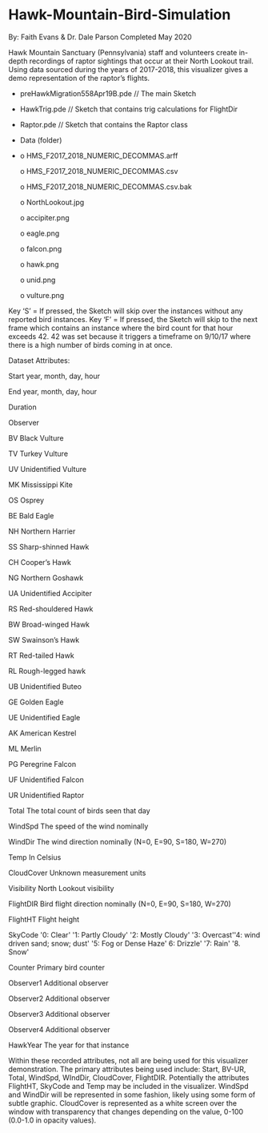 # Hawk-Mountain-Bird-Simulation

By: Faith Evans & Dr. Dale Parson
Completed May 2020

Hawk Mountain Sanctuary (Pennsylvania) staff and volunteers create in-depth recordings of raptor sightings that occur at their North Lookout trail. Using data sourced during the years of 2017-2018, this visualizer gives a demo representation of the raptor’s flights.


-	preHawkMigration558Apr19B.pde  	// The main Sketch
-	HawkTrig.pde				// Sketch that contains trig calculations for FlightDir
-	Raptor.pde				// Sketch that contains the Raptor class 
-	Data (folder) 
-	
    o	HMS_F2017_2018_NUMERIC_DECOMMAS.arff
    
    o	HMS_F2017_2018_NUMERIC_DECOMMAS.csv
    
    o	HMS_F2017_2018_NUMERIC_DECOMMAS.csv.bak
    
    o	NorthLookout.jpg
    
    o	accipiter.png
    
    o	eagle.png
    
    o	falcon.png
    
    o	hawk.png
    
    o	unid.png
    
    o	vulture.png


Key ‘S’ = If pressed, the Sketch will skip over the instances without any reported bird instances. 
Key ‘F’ = If pressed, the Sketch will skip to the next frame which contains an instance where the bird count for that hour exceeds 42. 42 was set because it triggers a timeframe on 9/10/17 where there is a high number of birds coming in at once.


Dataset Attributes:

Start 		year, month, day, hour

End 		year, month, day, hour

Duration 	

Observer 	

BV 		Black Vulture

TV		Turkey Vulture

UV 		Unidentified Vulture

MK 		Mississippi Kite

OS		Osprey

BE 		Bald Eagle

NH 		Northern Harrier

SS		Sharp-shinned Hawk

CH		Cooper’s Hawk

NG		Northern Goshawk

UA		Unidentified Accipiter

RS		Red-shouldered Hawk

BW		Broad-winged Hawk

SW		Swainson’s Hawk

RT		Red-tailed Hawk

RL		Rough-legged hawk

UB		Unidentified Buteo

GE		Golden Eagle

UE		Unidentified Eagle

AK		American Kestrel

ML		Merlin

PG		Peregrine Falcon

UF		Unidentified Falcon

UR		Unidentified Raptor 

Total 		The total count of birds seen that day

WindSpd	The speed of the wind nominally 

WindDir	The wind direction nominally (N=0, E=90, S=180, W=270)

Temp		In Celsius 

CloudCover	Unknown measurement units

Visibility	North Lookout visibility

FlightDIR	Bird flight direction nominally (N=0, E=90, S=180, W=270)

FlightHT	Flight height

SkyCode	'0: Clear' '1: Partly Cloudy' '2: Mostly Cloudy' '3: Overcast''4: wind driven sand; snow; dust' '5: Fog or Dense Haze' 6:  Drizzle' '7: Rain' '8.  Snow'

Counter	    Primary bird counter 

Observer1	Additional observer

Observer2	Additional observer

Observer3	Additional observer

Observer4 	Additional observer

HawkYear	The year for that instance



Within these recorded attributes, not all are being used for this visualizer demonstration. The primary attributes being used include: Start, BV-UR, Total, WindSpd, WIndDir, CloudCover, FlightDIR. Potentially the attributes FlightHT, SkyCode and Temp may be included in the visualizer. WindSpd and WindDir will be represented in some fashion, likely using some form of subtle graphic. CloudCover is represented as a white screen over the window with transparency that changes depending on the value, 0-100 (0.0-1.0 in opacity values).

